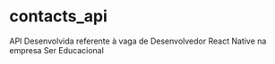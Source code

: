 # contacts_api
API Desenvolvida referente à vaga de Desenvolvedor React Native na empresa Ser Educacional
